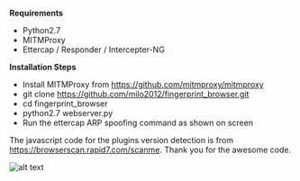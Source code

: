 **Requirements**
- Python2.7
- MITMProxy
- Ettercap / Responder / Intercepter-NG

**Installation Steps**
- Install MITMProxy from https://github.com/mitmproxy/mitmproxy
- git clone https://github.com/milo2012/fingerprint_browser.git
- cd fingerprint_browser
- python2.7 webserver.py 
- Run the ettercap ARP spoofing command as shown on screen

The javascript code for the plugins version detection is from https://browserscan.rapid7.com/scanme.
Thank you for the awesome code.

![alt text](https://raw.githubusercontent.com/milo2012/fingerprint_browser/master/screenshot.jpg "Screenshot of Script")
